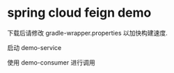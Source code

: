 # spring cloud feign demo

下载后请修改 gradle-wrapper.properties 以加快构建速度.

启动 demo-service

使用 demo-consumer 进行调用